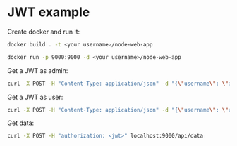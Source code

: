 # JWT example

Create docker and run it:
```bash
docker build . -t <your username>/node-web-app

docker run -p 9000:9000 -d <your username>/node-web-app
```

Get a JWT as admin:
```bash
curl -X POST -H "Content-Type: application/json" -d "{\"username\": \"admin\", \"password\": \"admin\"}" localhost:9000/login
```

Get a JWT as user:
```bash
curl -X POST -H "Content-Type: application/json" -d "{\"username\": \"user\", \"password\": \"user\"}" localhost:9000/login
```

Get data:
```bash
curl -X POST -H "authorization: <jwt>" localhost:9000/api/data
```
